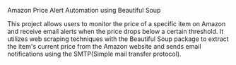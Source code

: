 Amazon Price Alert Automation using Beautiful Soup

This project allows users to monitor the price of a specific item on Amazon and receive email alerts when the price drops below a certain threshold. It utilizes web scraping techniques with the Beautiful Soup package to extract the item's current price from the Amazon website and sends email notifications using the SMTP(Simple mail transfer protocol).
